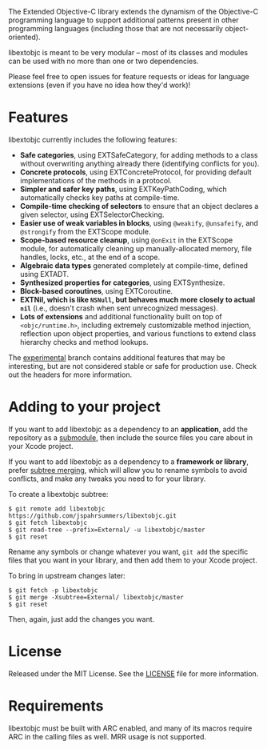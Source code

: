 The Extended Objective-C library extends the dynamism of the Objective-C programming language to support additional patterns present in other programming languages (including those that are not necessarily object-oriented).

libextobjc is meant to be very modular – most of its classes and modules can be used with no more than one or two dependencies.

Please feel free to open issues for feature requests or ideas for language extensions (even if you have no idea how they'd work)!

# Features

libextobjc currently includes the following features:

 * **Safe categories**, using EXTSafeCategory, for adding methods to a class without overwriting anything already there (identifying conflicts for you).
 * **Concrete protocols**, using EXTConcreteProtocol, for providing default implementations of the methods in a protocol.
 * **Simpler and safer key paths**, using EXTKeyPathCoding, which automatically checks key paths at compile-time.
 * **Compile-time checking of selectors** to ensure that an object declares a given selector, using EXTSelectorChecking.
 * **Easier use of weak variables in blocks**, using `@weakify`, `@unsafeify`, and `@strongify` from the EXTScope module.
 * **Scope-based resource cleanup**, using `@onExit` in the EXTScope module, for automatically cleaning up manually-allocated memory, file handles, locks, etc., at the end of a scope.
 * **Algebraic data types** generated completely at compile-time, defined using EXTADT.
 * **Synthesized properties for categories**, using EXTSynthesize.
 * **Block-based coroutines**, using EXTCoroutine.
 * **EXTNil, which is like `NSNull`, but behaves much more closely to actual `nil`** (i.e., doesn't crash when sent unrecognized messages).
 * **Lots of extensions** and additional functionality built on top of `<objc/runtime.h>`, including extremely customizable method injection, reflection upon object properties, and various functions to extend class hierarchy checks and method lookups.

The [experimental](https://github.com/jspahrsummers/libextobjc/tree/experimental)
branch contains additional features that may be interesting, but are not
considered stable or safe for production use. Check out the headers for more
information.

# Adding to your project

If you want to add libextobjc as a dependency to an **application**, add the
repository as a [submodule](http://git-scm.com/book/en/Git-Tools-Submodules),
then include the source files you care about in your Xcode project.

If you want to add libextobjc as a dependency to a **framework or library**,
prefer [subtree merging](http://git-scm.com/book/en/Git-Tools-Subtree-Merging),
which will allow you to rename symbols to avoid conflicts, and make any tweaks
you need to for your library.

To create a libextobjc subtree:

```
$ git remote add libextobjc https://github.com/jspahrsummers/libextobjc.git
$ git fetch libextobjc
$ git read-tree --prefix=External/ -u libextobjc/master
$ git reset
```

Rename any symbols or change whatever you want, `git add` the specific files
that you want in your library, and then add them to your Xcode project.

To bring in upstream changes later:

```
$ git fetch -p libextobjc
$ git merge -Xsubtree=External/ libextobjc/master
$ git reset
```

Then, again, just add the changes you want.

# License

Released under the MIT License. See the
[LICENSE](https://github.com/jspahrsummers/libextobjc/blob/master/LICENSE.md)
file for more information.

# Requirements

libextobjc must be built with ARC enabled, and many of its macros require ARC in the calling files as well. MRR usage is not supported.
